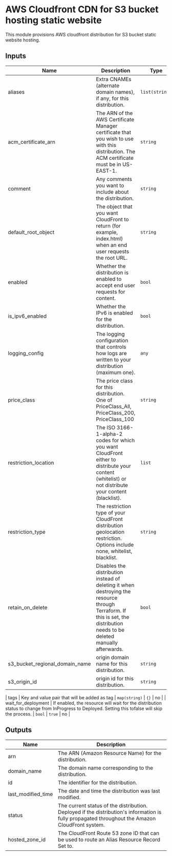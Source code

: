 # AWS Cloudfront CDN for S3 bucket hosting static website

This module provisions AWS cloudfront distribution for S3 bucket static website hosting.

## Inputs

| Name | Description | Type | Default | Required |
|------|-------------|------|---------|:--------:|
| aliases | Extra CNAMEs (alternate domain names), if any, for this distribution. | `list(string)` | n/a | yes |
| acm\_certificate\_arn | The ARN of the AWS Certificate Manager certificate that you wish to use with this distribution. The ACM certificate must be in US-EAST-1. | `string` | `null` | no |
| comment | Any comments you want to include about the distribution. | `string` | `null` | no |
| default\_root\_object | The object that you want CloudFront to return (for example, index.html) when an end user requests the root URL. | `string` | `"index.html"` | no |
| enabled | Whether the distribution is enabled to accept end user requests for content. | `bool` | `true` | no |
| is\_ipv6\_enabled | Whether the IPv6 is enabled for the distribution. | `bool` | `true` | no |
| logging\_config | The logging configuration that controls how logs are written to your distribution (maximum one). | `any` | `{}` | no |
| price\_class | The price class for this distribution. One of PriceClass_All, PriceClass_200, PriceClass_100 | `string` | `null` | no |
| restriction\_location | The ISO 3166-1-alpha-2 codes for which you want CloudFront either to distribute your content (whitelist) or not distribute your content (blacklist). | `list` | `[]` | no |
| restriction\_type | The restriction type of your CloudFront distribution geolocation restriction. Options include none, whitelist, blacklist. | `string` | `none` | no |
| retain\_on\_delete | Disables the distribution instead of deleting it when destroying the resource through Terraform. If this is set, the distribution needs to be deleted manually afterwards. | `bool` | `false` | no |
| s3\_bucket\_regional\_domain\_name | origin domain name for this distribution. | `string` | n/a | yes |
| s3\_origin\_id | origin id for this distribution. | `string` | n/a | yes |

| tags | Key and value pair that will be added as tag | `map(string)` | `{}` | no |
| wait\_for\_deployment | If enabled, the resource will wait for the distribution status to change from InProgress to Deployed. Setting this tofalse will skip the process. | `bool` | `true` | no |



## Outputs

| Name | Description |
|------|-------------|
| arn | The ARN (Amazon Resource Name) for the distribution. |
| domain\_name | The domain name corresponding to the distribution. |
| id | The identifier for the distribution. |
| last\_modified\_time | The date and time the distribution was last modified. |
| status | The current status of the distribution. Deployed if the distribution's information is fully propagated throughout the Amazon CloudFront system. |
| hosted\_zone\_id | The CloudFront Route 53 zone ID that can be used to route an Alias Resource Record Set to. |
